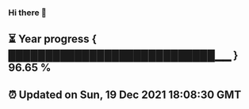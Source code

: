 ### Hi there 👋
⏳ Year progress { ████████████████████████████▁▁ } 96.65 %
---
⏰ Updated on Sun, 19 Dec 2021 18:08:30 GMT
---
